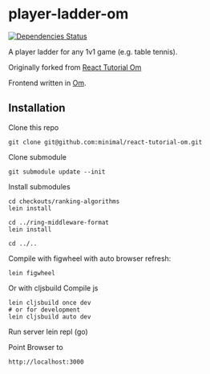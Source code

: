 player-ladder-om
=================

[![Dependencies Status](http://jarkeeper.com/minimal/player-ladder/status.svg)](http://jarkeeper.com/minimal/player-ladder)

A player ladder for any 1v1 game (e.g. table tennis).

Originally forked from [React Tutorial Om](https://github.com/jalehman/react-tutorial-om)

Frontend written in [Om](https://github.com/swannodette/om).

## Installation

Clone this repo

    git clone git@github.com:minimal/react-tutorial-om.git

Clone submodule

    git submodule update --init

Install submodules

    cd checkouts/ranking-algorithms
    lein install

    cd ../ring-middleware-format
    lein install

    cd ../..

Compile with figwheel with auto browser refresh:

    lein figwheel


Or with cljsbuild Compile js

    lein cljsbuild once dev
    # or for development
    lein cljsbuild auto dev


Run server
    lein repl
    (go)

Point Browser to

    http://localhost:3000
